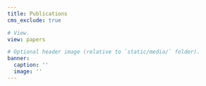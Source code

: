 ```yaml
---
title: Publications
cms_exclude: true

# View.
view: papers

# Optional header image (relative to `static/media/` folder).
banner:
  caption: ''
  image: ''
---
```

